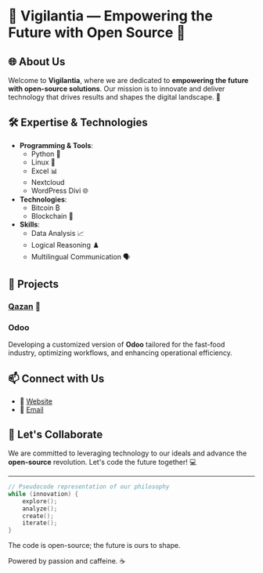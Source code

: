 # 👾 Vigilantia — Empowering the Future with Open Source 👾

## 🌐 About Us

Welcome to **Vigilantia**, where we are dedicated to **empowering the future with open-source solutions**. Our mission is to innovate and deliver technology that drives results and shapes the digital landscape. 🚀

## 🛠️ Expertise & Technologies

- **Programming & Tools**:
  - Python 🐍
  - Linux 🐧
  - Excel 📊
  - Nextcloud
  - WordPress Divi 🌐
- **Technologies**:
  - Bitcoin ₿
  - Blockchain 🔐
- **Skills**:
  - Data Analysis 📈
  - Logical Reasoning ♟️
  - Multilingual Communication 🗣️

## 💼 Projects

### [Qazan](https://www.vigilantia.fr) 🍔

### Odoo
Developing a customized version of **Odoo** tailored for the fast-food industry, optimizing workflows, and enhancing operational efficiency.

## 📫 Connect with Us

- 🔗 [Website](https://www.vigilantia.fr)
- 📧 [Email](mailto:info@vigilantia.fr)

## 🧬 Let's Collaborate

We are committed to leveraging technology to our ideals and advance the **open-source** revolution. Let's code the future together! 💻

---

```c
// Pseudocode representation of our philosophy
while (innovation) {
    explore();
    analyze();
    create();
    iterate();
}

```
The code is open-source; the future is ours to shape.



Powered by passion and caffeine. ☕

